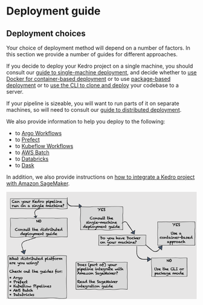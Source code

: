 # Deployment guide

## Deployment choices

Your choice of deployment method will depend on a number of factors. In this section we provide a number of guides for different approaches.

If you decide to deploy your Kedro project on a single machine, you should consult our [guide to single-machine deployment](02_single_machine.md), and decide whether to [use Docker for container-based deployment](./02_single_machine.md#container-based) or to use [package-based deployment](./02_single_machine.md#package-based) or to [use the CLI to clone and deploy](./02_single_machine.md#cli-based) your codebase to a server.

If your pipeline is sizeable, you will want to run parts of it on separate machines, so will need to consult our [guide to distributed deployment](03_distributed.md).

We also provide information to help you deploy to the following:

* to [Argo Workflows](04_argo.md)
* to [Prefect](05_prefect.md)
* to [Kubeflow Workflows](06_kubeflow.md)
* to [AWS Batch](07_aws_batch.md)
* to [Databricks](08_databricks.md)
* to [Dask](dask.md)

<!--- There has to be some non-link text in the bullets above, if it's just links, there's a Sphinx bug that fails the build process-->

In addition, we also provide instructions on [how to integrate a Kedro project with Amazon SageMaker](09_aws_sagemaker.md).

![](../meta/images/deployments.png)  <!-- TODO(deepyaman): Add Dask to deployment flowchart. -->
